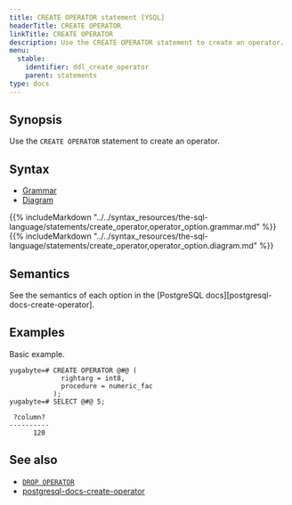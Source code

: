 ```yaml
---
title: CREATE OPERATOR statement [YSQL]
headerTitle: CREATE OPERATOR
linkTitle: CREATE OPERATOR
description: Use the CREATE OPERATOR statement to create an operator.
menu:
  stable:
    identifier: ddl_create_operator
    parent: statements
type: docs
---
```


## Synopsis

Use the `CREATE OPERATOR` statement to create an operator.

## Syntax

<ul class="nav nav-tabs nav-tabs-yb">
  <li >
    <a href="#grammar" class="nav-link active" id="grammar-tab" data-toggle="tab" role="tab" aria-controls="grammar" aria-selected="true">
      <i class="fa-solid fa-file-lines" aria-hidden="true"></i>
      Grammar
    </a>
  </li>
  <li>
    <a href="#diagram" class="nav-link" id="diagram-tab" data-toggle="tab" role="tab" aria-controls="diagram" aria-selected="false">
      <i class="fa-solid fa-diagram-project" aria-hidden="true"></i>
      Diagram
    </a>
  </li>
</ul>

<div class="tab-content">
  <div id="grammar" class="tab-pane fade show active" role="tabpanel" aria-labelledby="grammar-tab">
  {{% includeMarkdown "../../syntax_resources/the-sql-language/statements/create_operator,operator_option.grammar.md" %}}
  </div>
  <div id="diagram" class="tab-pane fade" role="tabpanel" aria-labelledby="diagram-tab">
  {{% includeMarkdown "../../syntax_resources/the-sql-language/statements/create_operator,operator_option.diagram.md" %}}
  </div>
</div>

## Semantics

See the semantics of each option in the [PostgreSQL docs][postgresql-docs-create-operator].

## Examples

Basic example.

```plpgsql
yugabyte=# CREATE OPERATOR @#@ (
             rightarg = int8,
             procedure = numeric_fac
           );
yugabyte=# SELECT @#@ 5;
```

```
 ?column?
----------
      120
```

## See also

- [`DROP OPERATOR`](../ddl_drop_operator)
- [postgresql-docs-create-operator](https://www.postgresql.org/docs/current/sql-createoperator.html)
